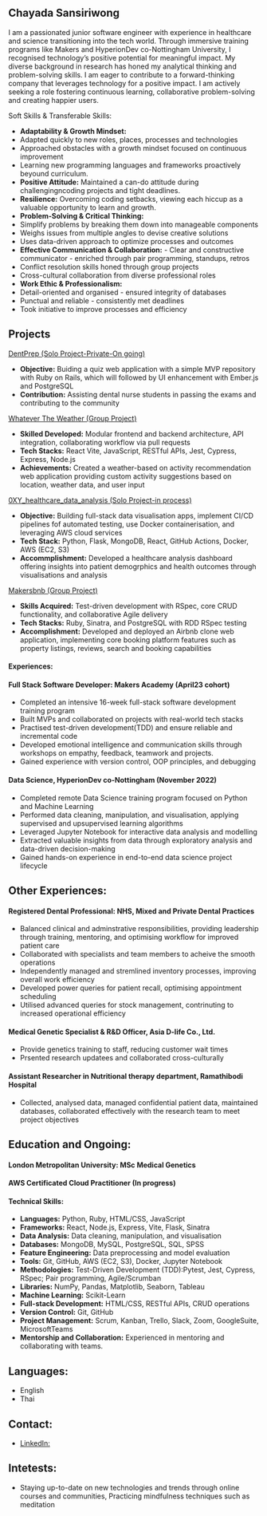 ## Chayada Sansiriwong

I am a passionated junior software engineer with experience in healthcare and science transitioning into the tech world. Through immersive training programs like Makers and HyperionDev co-Nottingham University, I recognised technology’s positive potential for meaningful impact. My diverse background in research has honed my analytical thinking and problem-solving skills. I am eager to contribute to a forward-thinking company that leverages technology for a positive impact. I am actively seeking a role fostering continuous learning, collaborative problem-solving and creating happier users.

Soft Skills & Transferable Skills:
- **Adaptability & Growth Mindset:** 
- Adapted quickly to new roles, places, processes and technologies
- Approached obstacles with a growth mindset focused on continuous improvement
- Learning new programming languages and frameworks proactively beyound curriculum.
- **Positive Attitude:** Maintained a can-do attitude during challengingncoding projects and tight deadlines.
- **Resilience:** Overcoming coding setbacks, viewing each hiccup as a valuable opportunity to learn and growth.
- **Problem-Solving & Critical Thinking:**
- Simplify problems by breaking them down into  manageable components
- Weighs issues from multiple angles to devise creative solutions
- Uses data-driven approach to optimize processes and outcomes
- **Effective Communication & Collaboration:** - Clear and constructive communicator - enriched through pair programming, standups, retros
- Conflict resolution skills honed through group projects
- Cross-cultural collaboration from diverse professional roles
- **Work Ethic & Professionalism:** 
- Detail-oriented and organised - ensured integrity of databases
- Punctual and reliable - consistently met deadlines
- Took initiative to improve processes and efficiency 

## Projects

[DentPrep (Solo Project-Private-On going)](https://github.com/csanann/DentPrep)

- **Objective:** Buiding a quiz web application with a simple MVP repository with Ruby on Rails, which will followed by UI enhancement with Ember.js and PostgreSQL
- **Contribution:** Assisting dental nurse students in passing the exams and contributing to the community

[Whatever The Weather (Group Project)](https://github.com/lplclaremont/ep3-raining-mern)

- **Skilled Developed:** Modular frontend and backend architecture, API integration, collaborating workflow via pull requests
- **Tech Stacks:** React Vite, JavaScript, RESTful APIs, Jest, Cypress, Express, Node.js
- **Achievements:** Created a weather-based on activity recommendation web application providing custom activity suggestions based on location, weather data, and user input

[0XY_healthcare_data_analysis (Solo Project-in process)](https://github.com/csanann/0XY_healthcare_data_analysis)

- **Objective:** Building full-stack data visualisation apps, implement CI/CD pipelines fof automated testing, use Docker containerisation, and leveraging AWS cloud services
- **Tech Stack:** Python, Flask, MongoDB, React, GitHub Actions, Docker, AWS (EC2, S3)
- **Accommplishment:** Developed a healthcare analysis dashboard offering insights into patient demogrphics and health outcomes through visualisations and analysis

[Makersbnb (Group Project)](https://github.com/csanann/makersbnb-ruby-seed)

- **Skills Acquired:** Test-driven development with RSpec, core CRUD functionality, and collaborative Agile delivery
- **Tech Stacks:** Ruby, Sinatra, and PostgreSQL with RDD RSpec testing
- **Accomplishment:** Developed and deployed an Airbnb clone web application, implementing core booking platform features such as property listings, reviews, search and booking capabilities

#### Experiences:

#### Full Stack Software Developer: Makers Academy (April23 cohort)
- Completed an intensive 16-week full-stack software development training program
- Built MVPs and collaborated on projects with real-world tech stacks
- Practised test-driven development(TDD) and ensure reliable and incremental code
- Developed emotional intelligence and communication skills through workshops on empathy, feedback, teamwork and projects.
- Gained experience with version control, OOP principles, and debugging

#### Data Science, HyperionDev co-Nottingham (November 2022)
- Completed remote Data Science training program focused on Python and Machine Learning
- Performed data cleaning, manipulation, and visualisation, applying supervised and upsupervised learning algorithms
- Leveraged Jupyter Notebook for interactive data analysis and modelling
- Extracted valuable insights from data through exploratory analysis and data-driven decision-making
- Gained hands-on experience in end-to-end data science project lifecycle

## Other Experiences:

#### Registered Dental Professional: NHS, Mixed and Private Dental Practices
- Balanced clinical and adminstrative responsibilities, providing leadership through training, mentoring, and optimising workflow for improved patient care
- Collaborated with specialists and team members to acheive the smooth operations
- Independently managed and stremlined inventory processes, improving overall work efficiency
- Developed power queries for patient recall, optimising appointment scheduling 
- Utilised advanced queries for stock management, contrinuting to increased operational efficiency

#### Medical Genetic Specialist & R&D Officer, Asia D-life Co., Ltd.
- Provide genetics training to staff, reducing customer wait times
- Prsented research updatees and collaborated cross-culturally

#### Assistant Researcher in Nutritional therapy department, Ramathibodi Hospital
- Collected, analysed data, managed confidential patient data, maintained databases, collaborated effectively with the research team to meet project objectives

## Education and Ongoing:

#### London Metropolitan University: MSc Medical Genetics
#### AWS Certificated Cloud Practitioner (In progress)

#### Technical Skills:
- **Languages:** Python, Ruby, HTML/CSS, JavaScript
- **Frameworks:** React, Node.js, Express, Vite, Flask, Sinatra
- **Data Analysis:** Data cleaning, manipulation, and visualisation
- **Databases:** MongoDB, MySQL, PostgreSQL, SQL, SPSS
- **Feature Engineering:** Data preprocessing and model evaluation
- **Tools:** Git, GitHub, AWS (EC2, S3), Docker, Jupyter Notebook
- **Methodologies:** Test-Driven Development (TDD):Pytest, Jest, Cypress, RSpec; Pair programming, Agile/Scrumban
- **Libraries:** NumPy, Pandas, Matplotlib, Seaborn, Tableau
- **Machine Learning:** Scikit-Learn 
- **Full-stack Development:** HTML/CSS, RESTful APIs, CRUD operations
- **Version Control:** Git, GitHub
- **Project Management:** Scrum, Kanban, Trello, Slack, Zoom, GoogleSuite, MicrosoftTeams
- **Mentorship and Collaboration:** Experienced in mentoring and collaborating with teams.

## Languages:  
- English
- Thai

## Contact:
- [LinkedIn:](https://www.linkedin.com/in/chayada-s-1a026220) 

## Intetests:
- Staying up-to-date on new technologies and trends through online courses and communities, Practicing mindfulness techniques such as meditation